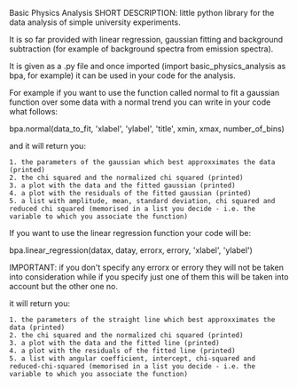 Basic Physics Analysis
SHORT DESCRIPTION: little python library for the data analysis of simple university experiments. 

It is so far provided with linear regression, gaussian fitting and background subtraction (for example of background spectra from emission spectra).

It is given as a .py file and once imported (import basic_physics_analysis as bpa, for example) it can be used in your code for the analysis.

For example if you want to use the function called normal to fit a gaussian function over some data with a normal trend you can write in your code what follows: 

  bpa.normal(data_to_fit, 'xlabel', 'ylabel', 'title', xmin, xmax, number_of_bins) 
  
  and it will return you:
  
    1. the parameters of the gaussian which best approxximates the data (printed)
    2. the chi squared and the normalized chi squared (printed)
    3. a plot with the data and the fitted gaussian (printed)
    4. a plot with the residuals of the fitted gaussian (printed)
    5. a list with amplitude, mean, standard deviation, chi squared and reduced chi squared (memorised in a list you decide - i.e. the variable to which you associate the function)

If you want to use the linear regression function your code will be:

  bpa.linear_regression(datax, datay, errorx, errory, 'xlabel', 'ylabel')
  
  IMPORTANT: if you don't specify any errorx or errory they will not be taken into consideration while if you specify just one of them this will be taken into account but the other one no.
  
  it will return you:
  
    1. the parameters of the straight line which best approxximates the data (printed)
    2. the chi squared and the normalized chi squared (printed)
    3. a plot with the data and the fitted line (printed)
    4. a plot with the residuals of the fitted line (printed)
    5. a list with angular coefficient, intercept, chi-squared and reduced-chi-squared (memorised in a list you decide - i.e. the variable to which you associate the function)
    
